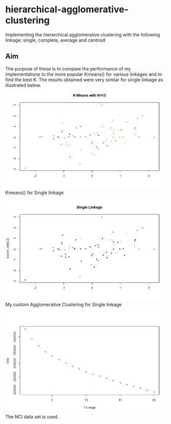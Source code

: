# hierarchical-agglomerative-clustering
Implementing the hierarchical agglomerative clustering with the following linkage: single, complete, average and centroid
## Aim
The purpose of these is to compare the performance of my implementations to the more popular Kmeans() for various linkages and to find the best K. The results obtained were very similar for single linkage as illustrated below.
<img src="https://github.com/Agu-Caleb/hierarchical-agglomerative-clustering/blob/main/K%20means%20hierachy.png"></img> 
Kmeans() for Single linkage

<img src="https://github.com/Agu-Caleb/hierarchical-agglomerative-clustering/blob/main/single%20linkage.png"></img> 
My custom Agglomerative Clustering for Single linkage

<img src="https://github.com/Agu-Caleb/hierarchical-agglomerative-clustering/blob/main/best%20K.png"></img> 
The NCI data set is used.
